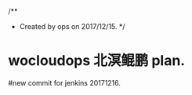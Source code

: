 /**
 * Created by ops on 2017/12/15.
 */
# wocloudops 北溟鲲鹏 plan.
#new commit for jenkins 20171216.

